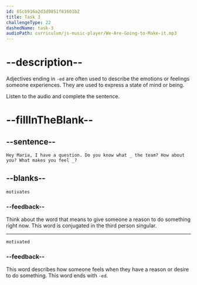 ```yaml
---
id: 65cb916a2d3d9851f81601b2
title: Task 3
challengeType: 22
dashedName: task-3
audioPath: curriculum/js-music-player/We-Are-Going-to-Make-it.mp3
---
```


<!--
AUDIO REFERENCE: 
Brian: Hey Maria, I have a question… Do you know what motivates the team? How about you? What makes you feel motivated?
-->

# --description--

Adjectives ending in `-ed` are often used to describe the emotions or feelings someone experiences. They are used to express a state of mind or being. 

Listen to the audio and complete the sentence.

# --fillInTheBlank--

## --sentence--

`Hey Maria, I have a question. Do you know what _ the team? How about you? What makes you feel _?`

## --blanks--

`motivates`

### --feedback--

Think about the word that means to give someone a reason to do something right now. This word is conjugated in the third person singular.

---

`motivated`

### --feedback--

This word describes how someone feels when they have a reason or desire to do something. This word ends with `-ed`.

